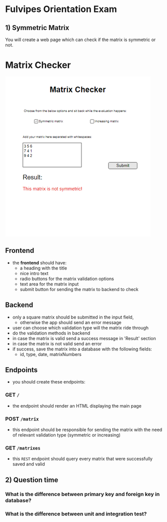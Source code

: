 # Fulvipes Orientation Exam

## 1) Symmetric Matrix

You will create a web page which can check if the matrix is symmetric or not.

# Matrix Checker

![main](assets/index1.png)

## Frontend

- the **frontend** should have:
    - a heading with the title
    - nice intro text
    - radio buttons for the matrix validation options
    - text area for the matrix input
    - submit button for sending the matrix to backend to check


## Backend

- only a square matrix should be submitted in the input field,
  - otherwise the app should send an error message
- user can choose which validation type will the matrix ride through
- do the validation methods in backend
- in case the matrix is valid send a success message in 'Result' section
- in case the matrix is not valid send an error
- if success, save the matrix into a database with the following fields:
  - id, type, date, matrixNumbers


## Endpoints
- you should create these endpoints:

### GET `/`
- the endpoint should render an HTML displaying the main page

### POST `/matrix`
- this endpoint should be responsible for sending the matrix with the need of relevant validation type (symmetric or increasing)

### GET `/matrixes`
- this `REST` endpoint should query every matrix that were successfully saved and valid

## 2) Question time

### What is the difference between primary key and foreign key in database?

### What is the difference between unit and integration test?
